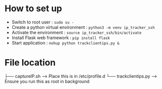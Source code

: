 # How to set up

- Switch to root user : `sudo su -`
- Create a python virtual environment : `python3 -m venv ip_tracker_ssh`
- Activate the environment : `source ip_tracker_ssh/bin/activate`
- Install Flask web framework : `pip install flask`
- Start application : `nohup python trackclientips.py &`

# File location

├── captureIP.sh             --> Place this is in /etc/profile.d
└── trackclientips.py        --> Ensure you run this as root in background

